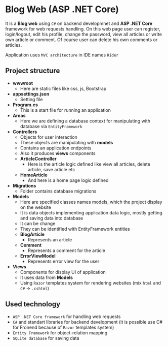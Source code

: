 # Blog Web (ASP .NET Core)
It is a **Blog web** using `C#` on backend developmnet and **ASP .NET Core** framework for web requests handling. On this web page user can register, login/logout, edit his profile, change the password, view all articles or write own article or comment. Of course user can delete his own comments or articles.

Application uses `MVC architecture` in IDE names `Rider`

## Project structure
- **wwwroot**
    - Here are static files like css, js, Bootstrap
- **appsettings.json**
    - Setting file
- **Program.cs**
    - This is a start file for running an application
- **Areas**
    - Here we are defining a database context for manipulating with database via `EntityFramework`
- **Controllers**
    - Objects for user interaction
    - These objects are manipulating with **models**
    - Contains an application endpoints 
    - Also it produces **views** components
    - **ArticleController**
        - Here is the article logic defined like view all articles, delete article, save article etc
    - **HomeArticle**
        - And here is a home page logic defined
- **Migrations**
    - Folder contains database migrations
- **Models**
    - Here are specified classes names models, which the project display on the website
    - It is data objects implementing application data logic, mostly getting and saving data into database
    - It can be change
    - They can be identified with EntityFramework entities
    - **BlogArticle**
        - Represents an article
    - **Comment**
        - Represents a comment for the article
    - **ErrorViewModel**
        - Represents error view for the user
- **Views**
    - Components for display UI of application
    - It uses data from **Models** 
    - Using `Razor` templates system for rendering websites (mix `html` and `C#` -> `.cshtml`)

## Used technology
- `ASP .NET Core framework` for handling web requests
- `C#` and standart libraries for backend development (it is possible use C# for Fronend because of `Razor` templates system)
- `Entity Framework` for object-relation mapping
- `SQLite database` for saving data
